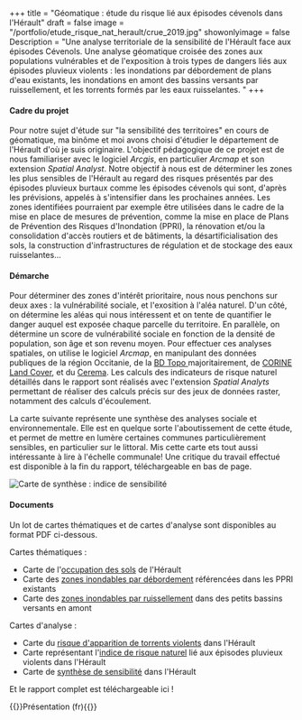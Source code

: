 +++
title = "Géomatique : étude du risque lié aux épisodes cévenols dans l'Hérault"
draft = false
image = "/portfolio/etude_risque_nat_herault/crue_2019.jpg"
showonlyimage = false
Description = "Une analyse territoriale de la sensibilité de l'Hérault face aux épisodes Cévenols. Une analyse géomatique croisée des zones aux populations vulnérables et de l'exposition à trois types de dangers liés aux épisodes pluvieux violents : les inondations par débordement de plans d'eau existants, les inondations en amont des bassins versants par ruissellement, et les torrents formés par les eaux ruisselantes. "
+++


#### Cadre du projet

Pour notre sujet d'étude sur "la sensibilité des territoires" en cours de géomatique, ma binôme et moi avons choisi d'étudier le département de l'Hérault d'où je suis originaire. L'objectif pédagogique de ce projet est de nous familiariser avec le logiciel _Arcgis_, en particulier _Arcmap_ et son extension _Spatial Analyst_. Notre objectif à nous est de déterminer les zones les plus sensibles de l'Hérault au regard des risques présentés par des épisodes pluvieux burtaux comme les épisodes cévenols qui sont, d'après les prévisions, appelés à s'intensifier dans les prochaines années. Les zones identifiées pourraient par exemple être utilisées dans le cadre de la mise en place de mesures de prévention, comme la mise en place de Plans de Prévention des Risques d'Inondation (PPRI), la rénovation et/ou la consolidation d'accès routiers et de bâtiments, la désartificialisation des sols, la construction d'infrastructures de régulation et de stockage des eaux ruisselantes...

#### Démarche

Pour déterminer des zones d'intérêt prioritaire, nous nous penchons sur deux axes : la vulnérabilité sociale, et l'exosition à l'aléa naturel. D'un côté, on détermine les aléas qui nous intéressent et on tente de quantifier le danger auquel est exposée chaque parcelle du territoire. En parallèle, on détermine un score de vulnérabilité sociale en fonction de la densité de population, son âge et son revenu moyen.
Pour effectuer ces analyses spatiales, on utilise le logiciel _Arcmap_, en manipulant des données publiques de la région Occitanie, de la [BD Topo ](https://www.data.gouv.fr/fr/) majoritairement, de [CORINE Land Cover](https://www.data.gouv.fr/fr/datasets/corine-land-cover-occupation-des-sols-en-france/), et du [Cerema](https://www.cerema.fr/fr).
Les calculs des indicateurs de risque naturel détaillés dans le rapport sont réalisés avec l'extension _Spatial Analyts_ permettant de réaliser des calculs précis sur des jeux de données raster, notamment des calculs d'écoulement.

La carte suivante représente une synthèse des analyses sociale et environnementale. Elle est en quelque sorte l'aboutissement de cette étude, et permet de mettre en lumère certaines communes particulièrement sensibles, en particulier sur le littoral. Mis cette carte ets tout aussi intéressante à lire à l'échelle communale! Une critique du travail effectué est disponible à la fin du rapport, téléchargeable en bas de page.

![Carte de synthèse : indice de sensibilité](/portfolio/etude_risque_nat_herault/carte_sensibilite.JPG)


#### Documents

Un lot de cartes thématiques et de cartes d'analyse sont disponibles au format PDF ci-dessous.

Cartes thématiques :
- Carte de l'[occupation des sols](/portfolio/etude_risque_nat_herault/landuse.pdf) de l'Hérault
- Carte des [zones inondables par débordement](/portfolio/etude_risque_nat_herault/ZI_debordement.pdf) référencées dans les PPRI existants
- Carte des [zones inondables par ruissellement](/portfolio/etude_risque_nat_herault/ZI_ruissellement.pdf) dans des petits bassins versants en amont

Cartes d'analyse :
- Carte du [risque d'apparition de torrents violents](/portfolio/etude_risque_nat_herault/Risque_torrents.pdf) dans l'Hérault
- Carte représentant l'[indice de risque naturel](/portfolio/etude_risque_nat_herault/Carte_indice_risque_naturel.pdf) lié aux épisodes pluvieux violents dans l'Hérault
- Carte de [synthèse de sensibilité](/portfolio/etude_risque_nat_herault/Carte_indice_sensibilité.pdf) dans l'Hérault

Et le rapport complet est téléchargeable ici !

{{<bouton article="/portfolio/etude_risque_nat_herault/rapport_ur06.pdf">}}Présentation (fr){{</bouton>}}
 